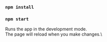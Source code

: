 ### `npm install`
### `npm start`

Runs the app in the development mode.\
The page will reload when you make changes.\

